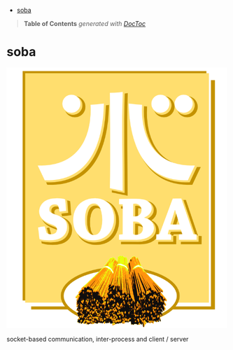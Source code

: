 

- [soba](#soba)

> **Table of Contents**  *generated with [DocToc](http://doctoc.herokuapp.com/)*


soba
====

![](https://github.com/loveencounterflow/soba/raw/master/art/soba-logo.png)


socket-based communication, inter-process and client / server
